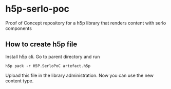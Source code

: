 # h5p-serlo-poc
Proof of Concept repository for a h5p library that renders content with serlo components

## How to create h5p file

Install h5p cli. Go to parent directory and run

```
h5p pack -r H5P.SerloPoC artefact.h5p
```

Upload this file in the library administration. Now you can use the new content type.
